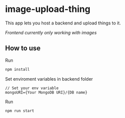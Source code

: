 # image-upload-thing
This app lets you host a backend and upload things to it.

_Frontend currently only working with images_

## How to use

Run 
```bash
npm install
```

Set enviroment variables in backend folder
```env
// Set your env variable
mongoURI={Your MongoDB URI}/{DB name}
```

Run
```bash
npm run start
```

